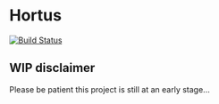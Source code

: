 # Hortus
[![Build Status](https://jenkins-rondinif-jenkins.8a09.starter-us-east-2.openshiftapps.com/buildStatus/icon?job=rondinif/hortus/master&build=1)](https://jenkins-rondinif-jenkins.8a09.starter-us-east-2.openshiftapps.com/job/rondinif/job/hortus/job/master/1/)
## WIP disclaimer 
Please be patient this project is still at an early stage... 